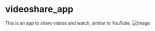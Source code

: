 # videoshare_app
This is an app to share videos and watch, similar to YouTube.
![image](https://user-images.githubusercontent.com/74825928/212316603-4e466017-8d11-44ad-ba6d-49223d246013.png)
